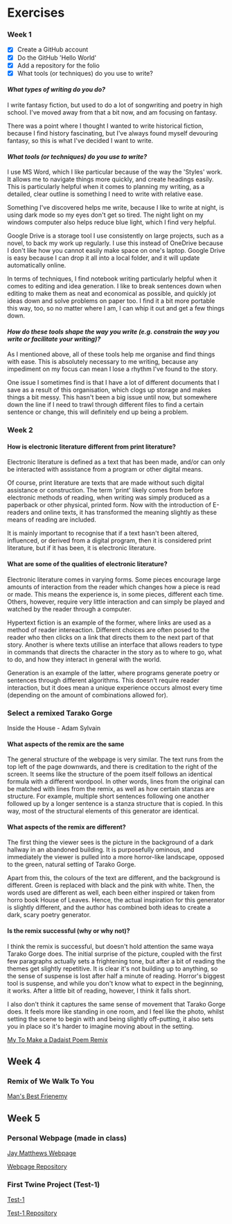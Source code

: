 # Exercises

### Week 1

- [x] Create a GitHub account
- [x] Do the GitHub 'Hello World'
- [x] Add a repository for the folio
- [x] What tools (or techniques) do you use to write?

#### ***What types of writing do you do?***

I write fantasy fiction, but used to do a lot of songwriting and poetry in high school. I've moved away from that a bit now, and am focusing on fantasy.

There was a point where I thought I wanted to write historical fiction, because I find history fascinating, but I've always found myself devouring fantasy, so this is what I've decided I want to write.

#### ***What tools (or techniques) do you use to write?***

I use MS Word, which I like particular because of the way the 'Styles' work. It allows me to navigate things more quickly, and create headings easily. This is particularly helpful when it comes to planning my writing, as a detailed, clear outline is something I need to write with relative ease.

Something I've discovered helps me write, because I like to write at night, is using dark mode so my eyes don't get so tired. The night light on my windows computer also helps reduce blue light, which I find very helpful.

Google Drive is a storage tool I use consistently on large projects, such as a novel, to back my work up regularly. I use this instead of OneDrive because I don't like how you cannot easily make space on one's laptop. Google Drive is easy because I can drop it all into a local folder, and it will update automatically online.

In terms of techniques, I find notebook writing particularly helpful when it comes to editing and idea generation. I like to break sentences down when editing to make them as neat and economical as possible, and quickly jot ideas down and solve problems on paper too. I find it a bit more portable this way, too, so no matter where I am, I can whip it out and get a few things down.

#### ***How do these tools shape the way you write (e.g. constrain the way you write or facilitate your writing)?***

As I mentioned above, all of these tools help me organise and find things with ease. This is absolutely necessary to me writing, because any impediment on my focus can mean I lose a rhythm I've found to the story.

One issue I sometimes find is that I have a lot of different documents that I save as a result of this organisation, which clogs up storage and makes things a bit messy. This hasn't been a big issue until now, but somewhere down the line if I need to trawl through different files to find a certain sentence or change, this will definitely end up being a problem.

### Week 2

#### How is electronic literature different from print literature?

Electronic literature is defined as a text that has been made, and/or can only be interacted with assistance from a program or other digital means.

Of course, print literature are texts that are made without such digital assistance or construction. The term 'print' likely comes from before electronic methods of reading, when writing was simply produced as a paperback or other physical, printed form. Now with the introduction of E-readers and online texts, it has transformed the meaning slightly as these means of reading are included.

It is mainly important to recognise that if a text hasn't been altered, influenced, or derived from a digital program, then it is considered print literature, but if it has been, it is electronic literature.

#### What are some of the qualities of electronic literature?

Electronic literature comes in varying forms. Some pieces encourage large amounts of interaction from the reader which changes how a piece is read or made. This means the experience is, in some pieces, different each time. Others, however, require very little interaction and can simply be played and watched by the reader through a computer.

Hypertext fiction is an example of the former, where links are used as a method of reader intereaction. Different choices are often posed to the reader who then clicks on a link that directs them to the next part of that story. Another is where texts utillise an interface that allows readers to type in commands that directs the character in the story as to where to go, what to do, and how they interact in general with the world.

Generation is an example of the latter, where programs generate poetry or sentences through different algorithms. This doesn't require reader interaction, but it does mean a unique experience occurs almost every time (depending on the amount of combinations allowed for).

### Select a remixed Tarako Gorge
Inside the House - Adam Sylvain

#### What aspects of the remix are the same 

The general structure of the webpage is very similar. The text runs from the top left of the page downwards, and there is creditation to the right of the screen. It seems like the structure of the poem itself follows an identical formula with a different wordpool. In other words, lines from the original can be matched with lines from the remix, as well as how certain stanzas are structure. For example, multiple short sentences following one another followed up by a longer sentence is a stanza structure that is copied. In this way, most of the structural elements of this generator are identical.

#### What aspects of the remix are different?

The first thing the viewer sees is the picture in the background of a dark hallway in an abandoned building. It is purposefully ominous, and immediately the viewer is pulled into a more horror-like landscape, opposed to the green, natural setting of Tarako Gorge.

Apart from this, the colours of the text are different, and the background is different. Green is replaced with black and the pink with white. Then, the words used are different as well, each been either inspired or taken from horro book House of Leaves. Hence, the actual inspiration for this generator is slightly different, and the author has combined both ideas to create a dark, scary poetry generator.

#### Is the remix successful (why or why not)?

I think the remix is successful, but doesn't hold attention the same waya Tarako Gorge does. The initial surprise of the picture, coupled with the first few paragraphs actually sets a frightening tone, but after a bit of reading the themes get slightly repetitive. It is clear it's not building up to anything, so the sense of suspense is lost after half a minute of reading. Horror's biggest tool is suspense, and while you don't know what to expect in the beginning, it works. After a little bit of reading, however, I think it falls short.

I also don't think it captures the same sense of movement that Tarako Gorge does. It feels more like standing in one room, and I feel like the photo, whilst setting the scene to begin with and being slightly off-putting, it also sets you in place so it's harder to imagine moving about in the setting.

[My To Make a Dadaist Poem Remix](https://pineapple-amusing-cart.glitch.me)

## Week 4

### Remix of We Walk To You

[Man's Best Frienemy](https://spurious-knotty-pangolin.glitch.me)

## Week 5

### Personal Webpage (made in class)

[Jay Matthews Webpage](https://jayrrm.github.io/)

[Webpage Repository](https://github.com/Jayrrm/jayrrm.github.io)

### First Twine Project (Test-1)

[Test-1](https://super-gaufre-9c58a9.netlify.app/)

[Test-1 Repository](https://github.com/Jayrrm/test-1)
